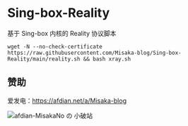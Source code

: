# Sing-box-Reality

基于 Sing-box 内核的 Reality 协议脚本


```shell
wget -N --no-check-certificate https://raw.githubusercontent.com/Misaka-blog/Sing-box-Reality/main/reality.sh && bash xray.sh
```

## 赞助

爱发电：https://afdian.net/a/Misaka-blog

![afdian-MisakaNo の 小破站](https://user-images.githubusercontent.com/122191366/211533469-351009fb-9ae8-4601-992a-abbf54665b68.jpg)
